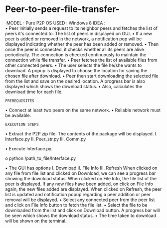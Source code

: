 ﻿# Peer-to-peer-file-transfer-
﻿
﻿MODEL  : Pure P2P
OS USED : Windows 8
IDEA :  
•	Peer initially sends a request to its neighbor peers and fetches the list of peers it's connected to. The list of peers in displayed on GUI. 
•	If a new peer is added or removed in the network, a notification pop will be displayed indicating whether the peer has been added or removed.
•	Then once the peer is connected, it checks whether all its peers are alive periodically. The connection is checked continuously to maintain the connection while file transfer.
•	Peer fetches the list of available files from other connected peers. 
•	The user selects the file he/she wants to download. A popup is displayed to choose the location for saving the chosen file after download.
•	Peer then start downloading the selected file from the list and save on the desired location. A progress bar is also displayed which shows the download status.
•	Also, calculates the download time for each file.

	PREREQUISITES
•	Connect at least two peers on the same network.
•	Reliable network must be available.

	EXECUTION STEPS
•	Extract the P2P.zip file. The contents of the package will be displayed.
I.	Interface.py
II.	Peer_str.py
III.	Comm.py

•	Execute Interface.py.

o	python /path_to_file/Interface.py

•	The GUI has options 
I.	Download
II.	File Info
III.	Refresh
When clicked on any file from file list and clicked on Download, we can see a progress bar showing the download status.
When clicked on File Info, the file list of the peer is displayed. If any new files have been added, on click on File Info again, the new files added are displayed.
When clicked on Refresh, the peer list is updated and notification popup regarding a peer addition or peer removal will be displayed.
•	Select any connected peer from the peer list and click on File Info button to fetch the file list.
•	Select the file to be downloaded from the list and click on Download button. A progress bar will be seen which shows the download status.
•	The time taken to download will be shown on the terminal.

